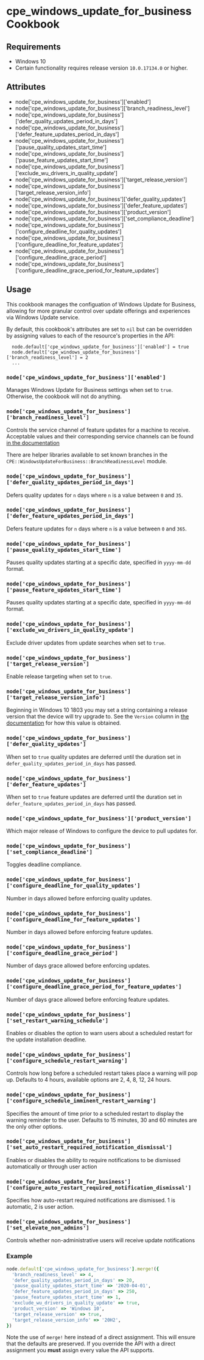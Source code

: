 cpe_windows_update_for_business Cookbook
========================================

Requirements
------------
* Windows 10
* Certain functionality requires release version `10.0.17134.0` or higher.

Attributes
----------
* node['cpe_windows_update_for_business']['enabled']
* node['cpe_windows_update_for_business']['branch_readiness_level']
* node['cpe_windows_update_for_business']['defer_quality_updates_period_in_days']
* node['cpe_windows_update_for_business']['defer_feature_updates_period_in_days']
* node['cpe_windows_update_for_business']['pause_quality_updates_start_time']
* node['cpe_windows_update_for_business']['pause_feature_updates_start_time']
* node['cpe_windows_update_for_business']['exclude_wu_drivers_in_quality_update']
* node['cpe_windows_update_for_business']['target_release_version']
* node['cpe_windows_update_for_business']['target_release_version_info']
* node['cpe_windows_update_for_business']['defer_quality_updates']
* node['cpe_windows_update_for_business']['defer_feature_updates']
* node['cpe_windows_update_for_business']['product_version']
* node['cpe_windows_update_for_business']['set_compliance_deadline']
* node['cpe_windows_update_for_business']['configure_deadline_for_quality_updates']
* node['cpe_windows_update_for_business']['configure_deadline_for_feature_updates']
* node['cpe_windows_update_for_business']['configure_deadline_grace_period']
* node['cpe_windows_update_for_business']['configure_deadline_grace_period_for_feature_updates']

Usage
-----
This cookbook manages the configuation of Windows Update for Business,
allowing for more granular control over update offerings and experiences
via Windows Update service.

By default, this cookbook's attributes are set to `nil` but can be
overridden by assigning values to each of the resource's properties in the API:

```
  node.default['cpe_windows_update_for_business']['enabled'] = true
  node.default['cpe_windows_update_for_business']['branch_readiness_level'] = 2
  ...
```

### `node['cpe_windows_update_for_business']['enabled']`
Manages Windows Update for Business settings when set to `true`. Otherwise, the
cookbook will not do anything.

### `node['cpe_windows_update_for_business']['branch_readiness_level']`
Controls the service channel of feature updates for a machine to receive.
Acceptable values and their corresponding service channels can be found [in the
documentation](https://docs.microsoft.com/en-us/windows/deployment/update/waas-configure-wufb#summary-mdm-and-group-policy-settings-for-windows-10-version-1703-and-later)

There are helper libraries available to set known branches in the
`CPE::WindowsUpdateForBusiness::BranchReadinessLevel` module.

### `node['cpe_windows_update_for_business']['defer_quality_updates_period_in_days']`
Defers quality updates for `n` days where `n` is a value between `0` and `35`.

### `node['cpe_windows_update_for_business']['defer_feature_updates_period_in_days']`
Defers feature updates for `n` days where `n` is a value between `0` and `365`.

### `node['cpe_windows_update_for_business']['pause_quality_updates_start_time']`
Pauses quality updates starting at a specific date, specified in `yyyy-mm-dd`
format.

### `node['cpe_windows_update_for_business']['pause_feature_updates_start_time']`
Pauses quality updates starting at a specific date, specified in `yyyy-mm-dd`
format.

### `node['cpe_windows_update_for_business']['exclude_wu_drivers_in_quality_update']`
Exclude driver updates from update searches when set to `true`.

### `node['cpe_windows_update_for_business']['target_release_version']`
Enable release targeting when set to `true`.

### `node['cpe_windows_update_for_business']['target_release_version_info']`
Beginning in Windows 10 1803 you may set a string containing a release version
that the device will try upgrade to. See the `Version` column in [the
documentation](https://aka.ms/ReleaseInformationPage) for how this value is
obtained.

### `node['cpe_windows_update_for_business']['defer_quality_updates']`
When set to `true` quality updates are deferred until the duration set in
`defer_quality_updates_period_in_days` has passed.

### `node['cpe_windows_update_for_business']['defer_feature_updates']`
When set to `true` feature updates are deferred until the duration set in
`defer_feature_updates_period_in_days` has passed.

### `node['cpe_windows_update_for_business']['product_version']`
Which major release of Windows to configure the device to pull updates for.

### `node['cpe_windows_update_for_business']['set_compliance_deadline']`
Toggles deadline compliance.

### `node['cpe_windows_update_for_business']['configure_deadline_for_quality_updates']`
Number in days allowed before enforcing quality updates.

### `node['cpe_windows_update_for_business']['configure_deadline_for_feature_updates']`
Number in days allowed before enforcing feature updates.

### `node['cpe_windows_update_for_business']['configure_deadline_grace_period']`
Number of days grace allowed before enforcing updates.

### `node['cpe_windows_update_for_business']['configure_deadline_grace_period_for_feature_updates']`
Number of days grace allowed before enforcing feature updates.

### `node['cpe_windows_update_for_business']['set_restart_warning_schedule']`
Enables or disables the option to warn users about a scheduled restart for the update
installation deadline.

### `node['cpe_windows_update_for_business']['configure_schedule_restart_warning']`
Controls how long before a scheduled restart takes place a warning will pop up.
Defaults to 4 hours, available options are 2, 4, 8, 12, 24 hours.

### `node['cpe_windows_update_for_business']['configure_schedule_imminent_restart_warning']`
Specifies the amount of time prior to a scheduled restart to display the
warning reminder to the user. Defaults to 15 minutes, 30 and 60 minutes
are the only other options.

### `node['cpe_windows_update_for_business']['set_auto_restart_required_notification_dismissal']`
Enables or disables the ability to require notifications to be dismissed
automatically or through user action

### `node['cpe_windows_update_for_business']['configure_auto_restart_required_notification_dismissal']`
Specifies how auto-restart required notifications are dismissed. 1
is automatic, 2 is user action.

### `node['cpe_windows_update_for_business']['set_elevate_non_admins']`
Controls whether non-administrative users will receive update notifications

### Example

```ruby
node.default['cpe_windows_update_for_business'].merge!({
  'branch_readiness_level' => 4,
  'defer_quality_updates_period_in_days' => 20,
  'pause_quality_updates_start_time' => '2020-04-01',
  'defer_feature_updates_period_in_days' => 250,
  'pause_feature_updates_start_time' => 1,
  'exclude_wu_drivers_in_quality_update' => true,
  'product_version' => 'Windows 10',
  'target_release_version' => true,
  'target_release_version_info' => '20H2',
})
```

Note the use of `merge!` here instead of a direct assignment. This will ensure
that the defaults are preserved. If you override the API with a direct
assignment you **must** assign every value the API supports.
